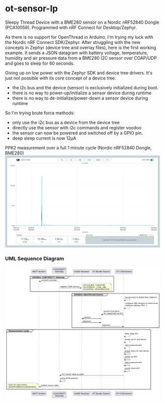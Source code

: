 # ot-sensor-lp
Sleepy Thread Device with a BME280 sensor on a Nordic nRF52840 Dongle (PCA10059). Programmed with nRF Connect for Desktop/Zephyr.

As there is no support for OpenThread in Arduino, I'm trying my luck with the Nordic nRF Connect SDK/Zephyr. 
After struggling with the new concepts in Zephyr (device tree and overlay files), here is the first working example.
It sends a JSON datagram with battery voltage, temperature, humidity and air pressure data from a BME280 I2C sensor over COAP/UDP and goes to sleep for 60 seconds.

Giving up on low power with the Zephyr SDK and device tree drivers. It's just not possible with its core concept of a device tree.
* the i2c bus and the device (sensor) is exclusively initialized during boot.
* there is no way to power-up/initialize a sensor device during runtime
* there is no way to de-initialize/power-down a sensor device during runtime

So I'm trying brute force methods:
* only use the i2c bus as a device from the device tree
* directly use the sensor with i2c commands and register voodoo
* the sensor can now be powered and switched off by a GPIO pin.
* deep sleep current is now 12µA

PPK2 measurement over a full 1 minute cycle (Nordic nRF52840 Dongle, BME280)
![PPK2 measurement over a full 1 minute cycle (Nordic nRF52840 Dongle, BME280)](./ppk-20230317T112846.png)

### UML Sequence Diagram
![Sequence diagram of the complete flow](./UML-Sequence-Diagram.png)
